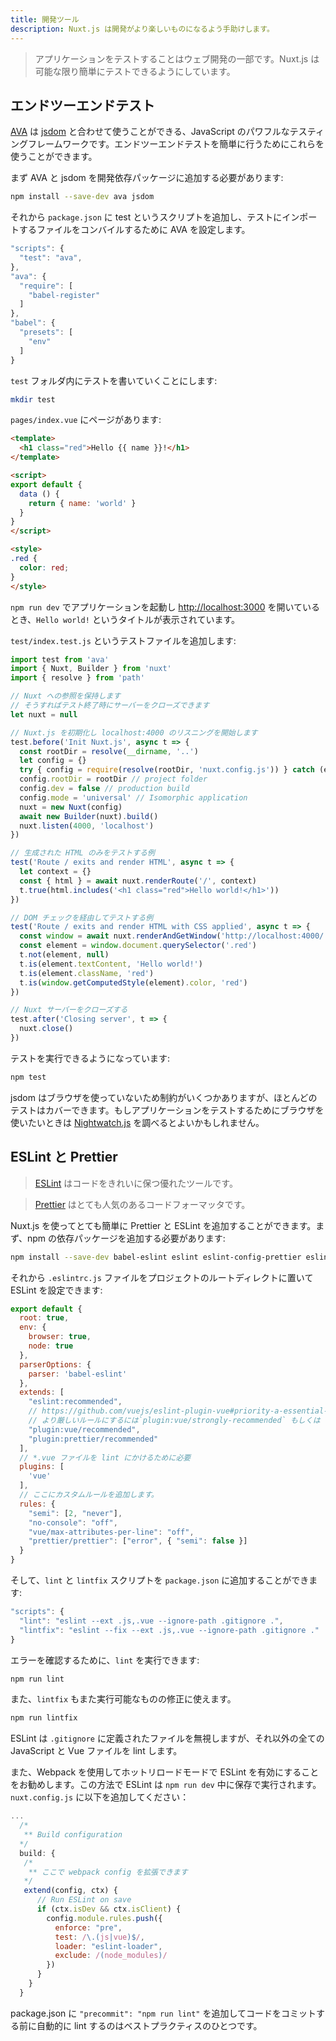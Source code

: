 ```yaml
---
title: 開発ツール
description: Nuxt.js は開発がより楽しいものになるよう手助けします。
---
```


> アプリケーションをテストすることはウェブ開発の一部です。Nuxt.js は可能な限り簡単にテストできるようにしています。

## エンドツーエンドテスト

[AVA](https://github.com/avajs/ava) は [jsdom](https://github.com/tmpvar/jsdom) と合わせて使うことができる、JavaScript のパワフルなテスティングフレームワークです。エンドツーエンドテストを簡単に行うためにこれらを使うことができます。

まず AVA と jsdom を開発依存パッケージに追加する必要があります:

```bash
npm install --save-dev ava jsdom
```

それから `package.json` に test というスクリプトを追加し、テストにインポートするファイルをコンバイルするために AVA を設定します。

```javascript
"scripts": {
  "test": "ava",
},
"ava": {
  "require": [
    "babel-register"
  ]
},
"babel": {
  "presets": [
    "env"
  ]
}
```

`test` フォルダ内にテストを書いていくことにします:

```bash
mkdir test
```

`pages/index.vue` にページがあります:

```html
<template>
  <h1 class="red">Hello {{ name }}!</h1>
</template>

<script>
export default {
  data () {
    return { name: 'world' }
  }
}
</script>

<style>
.red {
  color: red;
}
</style>
```

`npm run dev` でアプリケーションを起動し [http://localhost:3000](http://localhost:3000) を開いているとき、`Hello world!` というタイトルが表示されています。

`test/index.test.js` というテストファイルを追加します:

```js
import test from 'ava'
import { Nuxt, Builder } from 'nuxt'
import { resolve } from 'path'

// Nuxt への参照を保持します
// そうすればテスト終了時にサーバーをクローズできます
let nuxt = null

// Nuxt.js を初期化し localhost:4000 のリスニングを開始します
test.before('Init Nuxt.js', async t => {
  const rootDir = resolve(__dirname, '..')
  let config = {}
  try { config = require(resolve(rootDir, 'nuxt.config.js')) } catch (e) {}
  config.rootDir = rootDir // project folder
  config.dev = false // production build
  config.mode = 'universal' // Isomorphic application
  nuxt = new Nuxt(config)
  await new Builder(nuxt).build()
  nuxt.listen(4000, 'localhost')
})

// 生成された HTML のみをテストする例
test('Route / exits and render HTML', async t => {
  let context = {}
  const { html } = await nuxt.renderRoute('/', context)
  t.true(html.includes('<h1 class="red">Hello world!</h1>'))
})

// DOM チェックを経由してテストする例
test('Route / exits and render HTML with CSS applied', async t => {
  const window = await nuxt.renderAndGetWindow('http://localhost:4000/')
  const element = window.document.querySelector('.red')
  t.not(element, null)
  t.is(element.textContent, 'Hello world!')
  t.is(element.className, 'red')
  t.is(window.getComputedStyle(element).color, 'red')
})

// Nuxt サーバーをクローズする
test.after('Closing server', t => {
  nuxt.close()
})
```

テストを実行できるようになっています:

```bash
npm test
```

jsdom はブラウザを使っていないため制約がいくつかありますが、ほとんどのテストはカバーできます。もしアプリケーションをテストするためにブラウザを使いたいときは [Nightwatch.js](http://nightwatchjs.org) を調べるとよいかもしれません。

## ESLint と Prettier

> [ESLint](http://eslint.org) はコードをきれいに保つ優れたツールです。

> [Prettier](prettier.io) はとても人気のあるコードフォーマッタです。

Nuxt.js を使ってとても簡単に Prettier と ESLint を追加することができます。まず、npm の依存パッケージを追加する必要があります:

```bash
npm install --save-dev babel-eslint eslint eslint-config-prettier eslint-loader eslint-plugin-vue eslint-plugin-prettier prettier
```

それから `.eslintrc.js` ファイルをプロジェクトのルートディレクトに置いて ESLint を設定できます:

```js
export default {
  root: true,
  env: {
    browser: true,
    node: true
  },
  parserOptions: {
    parser: 'babel-eslint'
  },
  extends: [
    "eslint:recommended",
    // https://github.com/vuejs/eslint-plugin-vue#priority-a-essential-error-prevention
    // より厳しいルールにするには`plugin:vue/strongly-recommended` もしくは `plugin:vue/recommended` に切り替えることを検討してください。
    "plugin:vue/recommended",
    "plugin:prettier/recommended"
  ],
  // *.vue ファイルを lint にかけるために必要
  plugins: [
    'vue'
  ],
  // ここにカスタムルールを追加します。
  rules: {
    "semi": [2, "never"],
    "no-console": "off",
    "vue/max-attributes-per-line": "off",
    "prettier/prettier": ["error", { "semi": false }]
  }
}
```

そして、`lint` と `lintfix` スクリプトを `package.json` に追加することができます:

```js
"scripts": {
  "lint": "eslint --ext .js,.vue --ignore-path .gitignore .",
  "lintfix": "eslint --fix --ext .js,.vue --ignore-path .gitignore ."
}
```

エラーを確認するために、`lint` を実行できます:

```bash
npm run lint
```

また、`lintfix` もまた実行可能なものの修正に使えます。

```bash
npm run lintfix
```

ESLint は `.gitignore` に定義されたファイルを無視しますが、それ以外の全ての JavaScript と Vue ファイルを lint します。

また、Webpack を使用してホットリロードモードで ESLint を有効にすることをお勧めします。この方法で ESLint は `npm run dev` 中に保存で実行されます。`nuxt.config.js` に以下を追加してください：

```js
...
  /*
   ** Build configuration
  */
  build: {
   /*
    ** ここで webpack config を拡張できます
   */
   extend(config, ctx) {
      // Run ESLint on save
      if (ctx.isDev && ctx.isClient) {
        config.module.rules.push({
          enforce: "pre",
          test: /\.(js|vue)$/,
          loader: "eslint-loader",
          exclude: /(node_modules)/
        })
      }
    }
  }
```

<div class="Alert Alert--orange">

package.json に `"precommit": "npm run lint"` を追加してコードをコミットする前に自動的に lint するのはベストプラクティスのひとつです。

</div>
